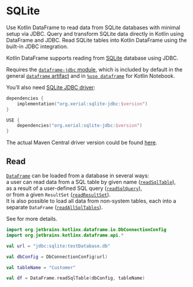 # SQLite

<web-summary>
Use Kotlin DataFrame to read data from SQLite databases with minimal setup via JDBC.
</web-summary>

<card-summary>
Query and transform SQLite data directly in Kotlin using DataFrame and JDBC.
</card-summary>

<link-summary>
Read SQLite tables into Kotlin DataFrame using the built-in JDBC integration.
</link-summary>


Kotlin DataFrame supports reading from [SQLite](https://www.sqlite.org) database using JDBC.

Requires the [`dataframe-jdbc` module](Modules.md#dataframe-jdbc),
which is included by default in the general [`dataframe` artifact](Modules.md#dataframe-general)
and in [`%use dataframe`](SetupKotlinNotebook.md#integrate-kotlin-dataframe) for Kotlin Notebook.

You’ll also need [SQLite JDBC driver](https://github.com/xerial/sqlite-jdbc):

<tabs>
<tab title="Gradle project">

```kotlin
dependencies {
    implementation("org.xerial:sqlite-jdbc:$version")
}
```

</tab>
<tab title="Kotlin Notebook">


```kotlin
USE {
    dependencies("org.xerial:sqlite-jdbc:$version")
}
```

</tab>
</tabs>

The actual Maven Central driver version could be found
[here](https://mvnrepository.com/artifact/org.xerial/sqlite-jdbc).

## Read

[`DataFrame`](DataFrame.md) can be loaded from a database in several ways:  
a user can read data from a SQL table by given name ([`readSqlTable`](readSqlDatabases.md)),  
as a result of a user-defined SQL query ([`readSqlQuery`](readSqlDatabases.md)),  
or from a given `ResultSet` ([`readResultSet`](readSqlDatabases.md)).  
It is also possible to load all data from non-system tables, each into a separate `DataFrame` ([`readAllSqlTables`](readSqlDatabases.md)).

See [](readSqlDatabases.md) for more details.

```kotlin
import org.jetbrains.kotlinx.dataframe.io.DbConnectionConfig
import org.jetbrains.kotlinx.dataframe.api.*

val url = "jdbc:sqlite:testDatabase.db"

val dbConfig = DbConnectionConfig(url)

val tableName = "Customer"

val df = DataFrame.readSqlTable(dbConfig, tableName)
```

